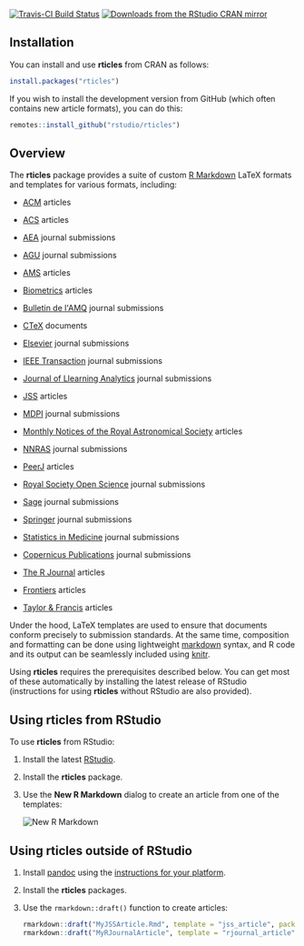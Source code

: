 [![Travis-CI Build Status](https://travis-ci.org/rstudio/rticles.svg?branch=master)](https://travis-ci.org/rstudio/rticles)
[![Downloads from the RStudio CRAN mirror](https://cranlogs.r-pkg.org/badges/rticles)](https://cran.r-project.org/package=rticles)

## Installation

You can install and use **rticles** from CRAN as follows:

```r
install.packages("rticles")
```

If you wish to install the development version from GitHub (which often contains new article formats), you can do this:

```r
remotes::install_github("rstudio/rticles")
```

## Overview

The **rticles** package provides a suite of custom [R Markdown](http://rmarkdown.rstudio.com) LaTeX formats and templates for various formats, including:

- [ACM](http://www.acm.org/) articles

- [ACS](http://pubs.acs.org/) articles

- [AEA](https://www.aeaweb.org/journals/policies/templates) journal submissions

- [AGU](https://sites.agu.org/) journal submissions

- [AMS](https://www.ametsoc.org/) articles

- [Biometrics](http://www.biometrics.tibs.org/) articles

- [Bulletin de l'AMQ](https://www.amq.math.ca/bulletin/) journal submissions

- [CTeX](https://ctan.org/pkg/ctex) documents

- [Elsevier](https://www.elsevier.com) journal submissions

- [IEEE Transaction](http://www.ieee.org/publications_standards/publications/authors/author_templates.html) journal submissions

- [Journal of Llearning Analytics](https://learning-analytics.info/journals/index.php/JLA/about/submissions) journal submissions

- [JSS](http://www.jstatsoft.org/) articles

- [MDPI](http://www.mdpi.com) journal submissions

- [Monthly Notices of the Royal Astronomical Society](https://academic.oup.com/mnras) articles

- [NNRAS](https://www.ras.org.uk/news-and-press/2641-new-version-of-the-mnras-latex-package) journal submissions

- [PeerJ](https://peerj.com) articles

- [Royal Society Open Science](http://rsos.royalsocietypublishing.org/) journal submissions

- [Sage](https://uk.sagepub.com/en-gb/eur/manuscript-submission-guidelines) journal submissions

- [Springer](https://www.springer.com/gp/livingreviews/latex-templates) journal submissions

- [Statistics in Medicine](http://onlinelibrary.wiley.com/journal/10.1002/(ISSN)1097-0258/homepage/la_tex_class_file.htm) journal submissions

- [Copernicus Publications](https://publications.copernicus.org) journal submissions

- [The R Journal](https://journal.r-project.org/) articles

- [Frontiers](https://www.frontiersin.org/) articles

- [Taylor & Francis](http://www.tandf.co.uk/) articles

Under the hood, LaTeX templates are used to ensure that documents conform precisely to submission standards. At the same time, composition and formatting can be done using lightweight [markdown](https://rmarkdown.rstudio.com/authoring_basics.html) syntax, and R code and its output can be seamlessly included using [knitr](https://yihui.name/knitr/).

Using **rticles** requires the prerequisites described below. You can get most of these automatically by installing the latest release of RStudio (instructions for using **rticles** without RStudio are also provided).

## Using rticles from RStudio

To use **rticles** from RStudio:

1. Install the latest [RStudio](http://www.rstudio.com/products/rstudio/download/).

2. Install the **rticles** package. 

3. Use the **New R Markdown** dialog to create an article from one of the templates:

    ![New R Markdown](https://rmarkdown.rstudio.com/images/new_r_markdown.png)

## Using rticles outside of RStudio

1. Install [pandoc](http://pandoc.org) using the [instructions for your platform](https://rmarkdown.rstudio.com/docs/articles/pandoc.html).

2. Install the **rticles** packages.

3. Use the `rmarkdown::draft()` function to create articles:

    ```r
    rmarkdown::draft("MyJSSArticle.Rmd", template = "jss_article", package = "rticles")
    rmarkdown::draft("MyRJournalArticle", template = "rjournal_article", package = "rticles")
    ```

